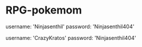 # RPG-pokemom
username: 'Ninjasenthil'
password: 'Ninjasenthil404'

username: 'CrazyKratos'
password: 'Ninjasenthil404'
